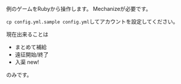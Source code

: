 例のゲームをRubyから操作します。
Mechanizeが必要です。

`cp config.yml.sample config.yml`してアカウントを設定してください。

現在出来ることは

* まとめて補給
* 遠征開始/終了
* 入渠 new!

のみです。
